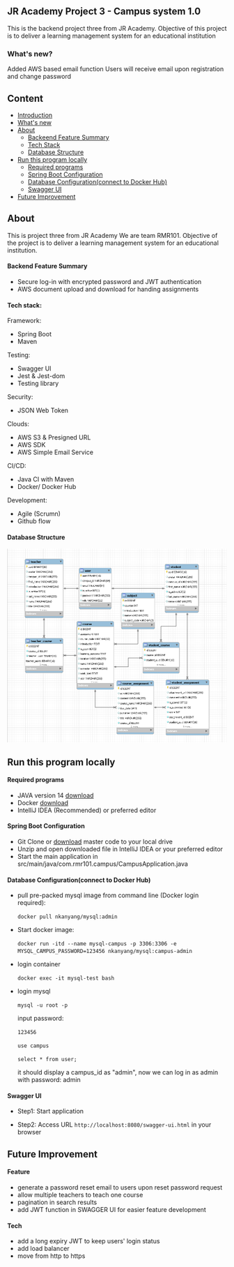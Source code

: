 ## JR Academy Project 3 - Campus system 1.0
This is the backend project three from JR Academy. 
Objective of this project is to deliver a learning management system for an educational institution

### What's new?

Added AWS based email function
Users will receive email upon registration and change password

## Content
- [Introduction](#jr-academy-projects-3---campus-system-10)
- [What's new](#whats-new)
- [About](#about)
    - [Backeend Feature Summary](#backend-feature-summary)
    - [Tech Stack](#tech-stack-for-backend)
    - [Database Structure](#database-structure)
- [Run this program locally](#run-this-program-locally)
    - [Required programs](#required-programs)
    - [Spring Boot Configuration](#spring-boot-configuration)
    - [Database Configuration(connect to Docker Hub)](#database-configurationconnect-to-docker-hub)
    - [Swagger UI](#swagger-ui)
- [Future Improvement](#future-improvement)

## About
This is project three from JR Academy
We are team RMR101. Objective of the project is to 
deliver a learning management system for an educational institution.

#### Backend Feature Summary
- Secure log-in with encrypted password and JWT authentication
- AWS document upload and download for handing assignments

#### Tech stack:

Framework:
- Spring Boot
- Maven

Testing:
- Swagger UI
- Jest & Jest-dom
- Testing library

Security:
- JSON Web Token

Clouds:
- AWS S3 & Presigned URL
- AWS SDK 
- AWS Simple Email Service

CI/CD:
- Java CI with Maven
- Docker/ Docker Hub

Development:
- Agile (Scrumn)
- Github flow

#### Database Structure
![](./demo/images/Campus_Database.jpg)

## Run this program locally
#### Required programs

- JAVA version 14 [download](https://docs.oracle.com/en/java/javase/14/install/installation-jdk-microsoft-windows-platforms.html#GUID-A7E27B90-A28D-4237-9383-A58B416071CA)
- Docker [download](https://www.docker.com/get-started)
- IntelliJ IDEA (Recommended) or preferred editor
    
#### Spring Boot Configuration
- Git Clone or [download](https://github.com/rmr101/campus-backend/archive/master.zip) 
master code to your local drive 
- Unzip and open downloaded file in IntelliJ IDEA or your preferred editor
- Start the main application in<br> 
    src/main/java/com.rmr101.campus/CampusApplication.java


#### Database Configuration(connect to Docker Hub)
- pull pre-packed mysql image from command line (Docker login required):

    `docker pull nkanyang/mysql:admin`
    
- Start docker image:

    `docker run -itd --name mysql-campus -p 3306:3306 -e MYSQL_CAMPUS_PASSWORD=123456 nkanyang/mysql:campus-admin`

- login container

    `docker exec -it mysql-test bash`

- login mysql

    `mysql -u root -p`
    
    input password:
    
    `123456`
    
    `use campus`
    
    `select * from user;`
    
    it should display a campus_id as "admin", now we can log in as admin with password: admin 

#### Swagger UI

- Step1: Start application 

- Step2: Access URL `http://localhost:8080/swagger-ui.html` in your browser


## Future Improvement
#### Feature
- generate a password reset email to users upon reset password request
- allow multiple teachers to teach one course
- pagination in search results
- add JWT function in SWAGGER UI for easier feature development


#### Tech
- add a long expiry JWT to keep users' login status
- add load balancer
- move from http to https

